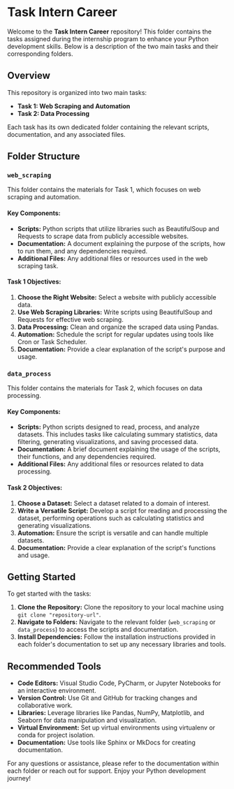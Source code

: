 # Task Intern Career

Welcome to the **Task Intern Career** repository! This folder contains the tasks assigned during the internship program to enhance your Python development skills. Below is a description of the two main tasks and their corresponding folders.

## Overview

This repository is organized into two main tasks:

- **Task 1: Web Scraping and Automation**
- **Task 2: Data Processing**

Each task has its own dedicated folder containing the relevant scripts, documentation, and any associated files.

## Folder Structure

### `web_scraping`

This folder contains the materials for Task 1, which focuses on web scraping and automation.

#### Key Components:
- **Scripts:** Python scripts that utilize libraries such as BeautifulSoup and Requests to scrape data from publicly accessible websites.
- **Documentation:** A document explaining the purpose of the scripts, how to run them, and any dependencies required.
- **Additional Files:** Any additional files or resources used in the web scraping task.

#### Task 1 Objectives:
1. **Choose the Right Website:** Select a website with publicly accessible data.
2. **Use Web Scraping Libraries:** Write scripts using BeautifulSoup and Requests for effective web scraping.
3. **Data Processing:** Clean and organize the scraped data using Pandas.
4. **Automation:** Schedule the script for regular updates using tools like Cron or Task Scheduler.
5. **Documentation:** Provide a clear explanation of the script's purpose and usage.

### `data_process`

This folder contains the materials for Task 2, which focuses on data processing.

#### Key Components:
- **Scripts:** Python scripts designed to read, process, and analyze datasets. This includes tasks like calculating summary statistics, data filtering, generating visualizations, and saving processed data.
- **Documentation:** A brief document explaining the usage of the scripts, their functions, and any dependencies required.
- **Additional Files:** Any additional files or resources related to data processing.

#### Task 2 Objectives:
1. **Choose a Dataset:** Select a dataset related to a domain of interest.
2. **Write a Versatile Script:** Develop a script for reading and processing the dataset, performing operations such as calculating statistics and generating visualizations.
3. **Automation:** Ensure the script is versatile and can handle multiple datasets.
4. **Documentation:** Provide a clear explanation of the script's functions and usage.

## Getting Started

To get started with the tasks:
1. **Clone the Repository:** Clone the repository to your local machine using `git clone "repository-url"`.
2. **Navigate to Folders:** Navigate to the relevant folder (`web_scraping` or `data_process`) to access the scripts and documentation.
3. **Install Dependencies:** Follow the installation instructions provided in each folder's documentation to set up any necessary libraries and tools.

## Recommended Tools

- **Code Editors:** Visual Studio Code, PyCharm, or Jupyter Notebooks for an interactive environment.
- **Version Control:** Use Git and GitHub for tracking changes and collaborative work.
- **Libraries:** Leverage libraries like Pandas, NumPy, Matplotlib, and Seaborn for data manipulation and visualization.
- **Virtual Environment:** Set up virtual environments using virtualenv or conda for project isolation.
- **Documentation:** Use tools like Sphinx or MkDocs for creating documentation.

For any questions or assistance, please refer to the documentation within each folder or reach out for support. Enjoy your Python development journey!

